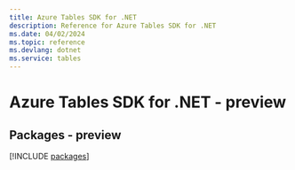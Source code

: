 ```yaml
---
title: Azure Tables SDK for .NET
description: Reference for Azure Tables SDK for .NET
ms.date: 04/02/2024
ms.topic: reference
ms.devlang: dotnet
ms.service: tables
---
```

# Azure Tables SDK for .NET - preview
## Packages - preview
[!INCLUDE [packages](tables-index.md)]